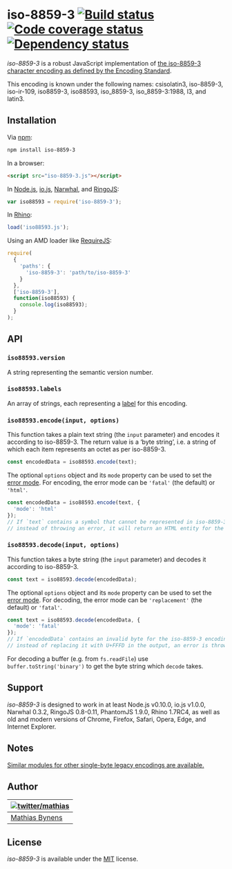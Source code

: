 # iso-8859-3 [![Build status](https://travis-ci.org/mathiasbynens/iso-8859-3.svg?branch=master)](https://travis-ci.org/mathiasbynens/iso-8859-3) [![Code coverage status](https://coveralls.io/repos/mathiasbynens/iso-8859-3/badge.svg)](https://coveralls.io/r/mathiasbynens/iso-8859-3) [![Dependency status](https://gemnasium.com/mathiasbynens/iso-8859-3.svg)](https://gemnasium.com/mathiasbynens/iso-8859-3)

_iso-8859-3_ is a robust JavaScript implementation of [the iso-8859-3 character encoding as defined by the Encoding Standard](https://encoding.spec.whatwg.org/#iso-8859-3).

This encoding is known under the following names: csisolatin3, iso-8859-3, iso-ir-109, iso8859-3, iso88593, iso_8859-3, iso_8859-3:1988, l3, and latin3.

## Installation

Via [npm](https://www.npmjs.com/):

```bash
npm install iso-8859-3
```

In a browser:

```html
<script src="iso-8859-3.js"></script>
```

In [Node.js](https://nodejs.org/), [io.js](https://iojs.org/), [Narwhal](http://narwhaljs.org/), and [RingoJS](http://ringojs.org/):

```js
var iso88593 = require('iso-8859-3');
```

In [Rhino](https://www.mozilla.org/rhino/):

```js
load('iso88593.js');
```

Using an AMD loader like [RequireJS](http://requirejs.org/):

```js
require(
  {
    'paths': {
      'iso-8859-3': 'path/to/iso-8859-3'
    }
  },
  ['iso-8859-3'],
  function(iso88593) {
    console.log(iso88593);
  }
);
```

## API

### `iso88593.version`

A string representing the semantic version number.

### `iso88593.labels`

An array of strings, each representing a [label](https://encoding.spec.whatwg.org/#label) for this encoding.

### `iso88593.encode(input, options)`

This function takes a plain text string (the `input` parameter) and encodes it according to iso-8859-3. The return value is a ‘byte string’, i.e. a string of which each item represents an octet as per iso-8859-3.

```js
const encodedData = iso88593.encode(text);
```

The optional `options` object and its `mode` property can be used to set the [error mode](https://encoding.spec.whatwg.org/#error-mode). For encoding, the error mode can be `'fatal'` (the default) or `'html'`.

```js
const encodedData = iso88593.encode(text, {
  'mode': 'html'
});
// If `text` contains a symbol that cannot be represented in iso-8859-3,
// instead of throwing an error, it will return an HTML entity for the symbol.
```

### `iso88593.decode(input, options)`

This function takes a byte string (the `input` parameter) and decodes it according to iso-8859-3.

```js
const text = iso88593.decode(encodedData);
```

The optional `options` object and its `mode` property can be used to set the [error mode](https://encoding.spec.whatwg.org/#error-mode). For decoding, the error mode can be `'replacement'` (the default) or `'fatal'`.

```js
const text = iso88593.decode(encodedData, {
  'mode': 'fatal'
});
// If `encodedData` contains an invalid byte for the iso-8859-3 encoding,
// instead of replacing it with U+FFFD in the output, an error is thrown.
```

For decoding a buffer (e.g. from `fs.readFile`) use `buffer.toString('binary')` to get the byte string which `decode` takes.

## Support

_iso-8859-3_ is designed to work in at least Node.js v0.10.0, io.js v1.0.0, Narwhal 0.3.2, RingoJS 0.8-0.11, PhantomJS 1.9.0, Rhino 1.7RC4, as well as old and modern versions of Chrome, Firefox, Safari, Opera, Edge, and Internet Explorer.

## Notes

[Similar modules for other single-byte legacy encodings are available.](https://www.npmjs.com/browse/keyword/legacy-encoding)

## Author

| [![twitter/mathias](https://gravatar.com/avatar/24e08a9ea84deb17ae121074d0f17125?s=70)](https://twitter.com/mathias "Follow @mathias on Twitter") |
|---|
| [Mathias Bynens](https://mathiasbynens.be/) |

## License

_iso-8859-3_ is available under the [MIT](https://mths.be/mit) license.
